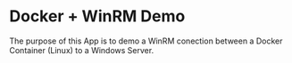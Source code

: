 # Docker + WinRM Demo

The purpose of this App is to demo a WinRM conection between a Docker Container (Linux) to a Windows Server.
